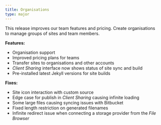 ```yaml
---
title: Organisations
type: major
---
```



This release improves our team features and pricing. Create organisations to manage groups of sites and team members.

**Features:**

* Organisation support
* Improved pricing plans for teams
* Transfer sites to organisations and other accounts
* *Client Sharing*&nbsp;interface now shows status of site sync and build
* Pre-installed latest Jekyll versions for site builds

**Fixes:**

* Site icon interaction with custom source
* Edge case for publish in *Client Sharing* causing infinite loading
* Some large files causing syncing issues with Bitbucket
* Fixed length restriction on generated filenames
* Infinite redirect issue when connecting a storage provider from the *File Browser*